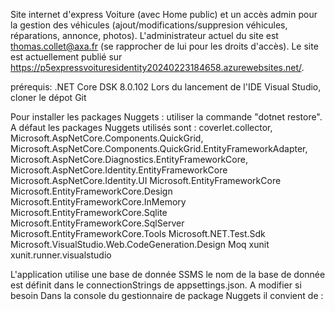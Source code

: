Site internet d'express Voiture (avec Home public) et un accès admin pour la gestion des véhicules (ajout/modifications/suppresion véhicules, réparations, annonce, photos).
L'administrateur actuel du site est thomas.collet@axa.fr (se rapprocher de lui pour les droits d'accès).
Le site est actuellement publié sur https://p5expressvoituresidentity20240223184658.azurewebsites.net/.

prérequis:  .NET Core DSK 8.0.102
Lors du lancement de l'IDE Visual Studio, cloner le dépot Git

Pour installer les packages Nuggets : utiliser la commande "dotnet restore". A défaut les packages Nuggets utilisés sont :
coverlet.collector, 
Microsoft.AspNetCore.Components.QuickGrid, 
Microsoft.AspNetCore.Components.QuickGrid.EntityFrameworkAdapter, 
Microsoft.AspNetCore.Diagnostics.EntityFrameworkCore, 
Microsoft.AspNetCore.Identity.EntityFrameworkCore
Microsoft.AspNetCore.Identity.UI
Microsoft.EntityFrameworkCore
Microsoft.EntityFrameworkCore.Design
Microsoft.EntityFrameworkCore.InMemory
Microsoft.EntityFrameworkCore.Sqlite
Microsoft.EntityFrameworkCore.SqlServer
Microsoft.EntityFrameworkCore.Tools
Microsoft.NET.Test.Sdk
Microsoft.VisualStudio.Web.CodeGeneration.Design
Moq
xunit
xunit.runner.visualstudio

L'application utilise une base de donnée SSMS le nom de la base de donnée est définit dans le connectionStrings de appsettings.json. A modifier si besoin
Dans la console du gestionnaire de package Nuggets il convient de :
